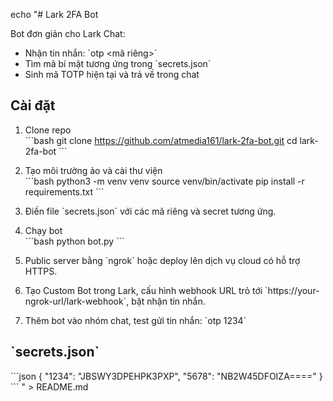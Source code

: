 echo "# Lark 2FA Bot

Bot đơn giản cho Lark Chat:

- Nhận tin nhắn: \`otp <mã riêng>\`
- Tìm mã bí mật tương ứng trong \`secrets.json\`
- Sinh mã TOTP hiện tại và trả về trong chat

## Cài đặt

1. Clone repo  
   \`\`\`bash
   git clone https://github.com/atmedia161/lark-2fa-bot.git
   cd lark-2fa-bot
   \`\`\`

2. Tạo môi trường ảo và cài thư viện  
   \`\`\`bash
   python3 -m venv venv
   source venv/bin/activate
   pip install -r requirements.txt
   \`\`\`

3. Điền file \`secrets.json\` với các mã riêng và secret tương ứng.

4. Chạy bot  
   \`\`\`bash
   python bot.py
   \`\`\`

5. Public server bằng \`ngrok\` hoặc deploy lên dịch vụ cloud có hỗ trợ HTTPS.

6. Tạo Custom Bot trong Lark, cấu hình webhook URL trỏ tới \`https://your-ngrok-url/lark-webhook\`, bật nhận tin nhắn.

7. Thêm bot vào nhóm chat, test gửi tin nhắn: \`otp 1234\`

## \`secrets.json\`

\`\`\`json
{
  \"1234\": \"JBSWY3DPEHPK3PXP\",
  \"5678\": \"NB2W45DFOIZA====\"
}
\`\`\`
" > README.md
